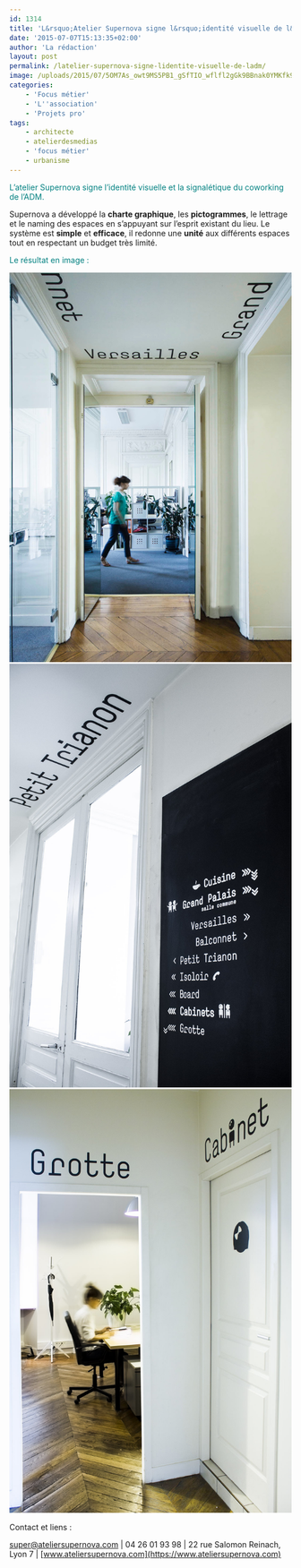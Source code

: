 ```yaml
---
id: 1314
title: 'L&rsquo;Atelier Supernova signe l&rsquo;identité visuelle de l&rsquo;AdM'
date: '2015-07-07T15:13:35+02:00'
author: 'La rédaction'
layout: post
permalink: /latelier-supernova-signe-lidentite-visuelle-de-ladm/
image: /uploads/2015/07/5OM7As_owt9MS5PB1_gSfTIO_wflfl2gGk9BBnak0YMKfk9rI1Ye5RLHBnN1OHttUzhaoxzPGuf73z6_wwvUCz0o6cRdkkTNa9vMh8af9AR5LPMICzZxwpziWZyfhVBIrWpHi8O60ahBnoQMLPQhnb6MJdzwt5u_ZHhWmZ4s0-d-e1-ft.jpg
categories:
    - 'Focus métier'
    - 'L''association'
    - 'Projets pro'
tags:
    - architecte
    - atelierdesmedias
    - 'focus métier'
    - urbanisme
---
```


<span style="color: #008080;">L’atelier Supernova signe l’identité visuelle et la signalétique du coworking de l’ADM. </span>

Supernova a développé la **charte graphique**, les **pictogrammes**, le lettrage et le naming des espaces en s’appuyant sur l’esprit existant du lieu.
Le système est **simple** et **efficace**, il redonne une **unité** aux différents espaces tout en respectant un budget très limité.

<span style="color: #008080;">Le résultat en image : </span>

[![Supernova](/uploads/2015/07/5OM7As_owt9MS5PB1_gSfTIO_wflfl2gGk9BBnak0YMKfk9rI1Ye5RLHBnN1OHttUzhaoxzPGuf73z6_wwvUCz0o6cRdkkTNa9vMh8af9AR5LPMICzZxwpziWZyfhVBIrWpHi8O60ahBnoQMLPQhnb6MJdzwt5u_ZHhWmZ4s0-d-e1-ft.jpg)](/uploads/2015/07/5OM7As_owt9MS5PB1_gSfTIO_wflfl2gGk9BBnak0YMKfk9rI1Ye5RLHBnN1OHttUzhaoxzPGuf73z6_wwvUCz0o6cRdkkTNa9vMh8af9AR5LPMICzZxwpziWZyfhVBIrWpHi8O60ahBnoQMLPQhnb6MJdzwt5u_ZHhWmZ4s0-d-e1-ft.jpg) [![Supernova2](/uploads/2015/07/Eolbgg1HlycVP80i6c2xXDiLnLFt2KBvvUxPTZ0IL690itcYoVmNnspDVj9Y9vK-RAKtOEAGxXC-8jDVst_TQmUFLVzgofJq3yZWOAvOwpyqKew7n7JR_ORrJBzDwrKKZ80C-9dRn9fUNpPTO6408bdEuTXGcKjCXJLXwe4s0-d-e1-ft.jpg)](/uploads/2015/07/Eolbgg1HlycVP80i6c2xXDiLnLFt2KBvvUxPTZ0IL690itcYoVmNnspDVj9Y9vK-RAKtOEAGxXC-8jDVst_TQmUFLVzgofJq3yZWOAvOwpyqKew7n7JR_ORrJBzDwrKKZ80C-9dRn9fUNpPTO6408bdEuTXGcKjCXJLXwe4s0-d-e1-ft.jpg) [![Supernova3](/uploads/2015/07/gHg4b2btO2DPOU0vLq61WhT49ThICQhnbxrHc5OaEkfY2Taa_o0ULqFyOUDloQlvCp3SeIR4BTAZlrrk_oVdJ7aUdGNyZ85EUpRLynAOY0KJ8DMhMBLeFR8_-W_LcFCBQ6cbV-jwZIU8OS5U-l81tJXpntVTqxlR1nhQ4jks0-d-e1-ft.jpg)](/uploads/2015/07/gHg4b2btO2DPOU0vLq61WhT49ThICQhnbxrHc5OaEkfY2Taa_o0ULqFyOUDloQlvCp3SeIR4BTAZlrrk_oVdJ7aUdGNyZ85EUpRLynAOY0KJ8DMhMBLeFR8_-W_LcFCBQ6cbV-jwZIU8OS5U-l81tJXpntVTqxlR1nhQ4jks0-d-e1-ft.jpg)

Contact et liens :

<super@ateliersupernova.com> | 04 26 01 93 98 | 22 rue Salomon Reinach, Lyon 7 | [www.ateliersupernova.com](https://www.ateliersupernova.com)

